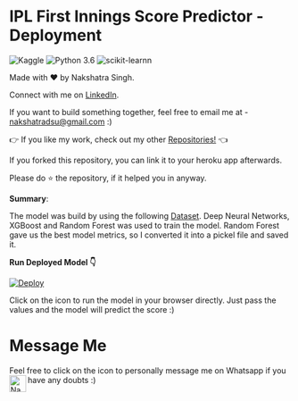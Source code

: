 # IPL First Innings Score Predictor - Deployment

![Kaggle](https://img.shields.io/badge/Dataset-Kaggle-blue.svg) ![Python 3.6](https://img.shields.io/badge/Python-3.6-brightgreen.svg) ![scikit-learnn](https://img.shields.io/badge/Library-Scikit_Learn-orange.svg)

Made with ❤️ by Nakshatra Singh.

Connect with me on [LinkedIn](https://www.linkedin.com/in/nakshatrasinghh/).

If you want to build something together, feel free to email me at - nakshatradsu@gmail.com :)

👉 If you like my work, check out my other [Repositories!](https://github.com/nakshatrasinghh?tab=repositories) 👈

If you forked this repository, you can link it to your heroku app afterwards.

Please do ⭐ the repository, if it helped you in anyway.

**Summary**:

The model was build by using the following [Dataset](https://www.kaggle.com/harsha547/indian-premier-league-csv-dataset). 
Deep Neural Networks, XGBoost and Random Forest was used to train the model. Random Forest gave us the best model metrics, so I converted it into a pickel file and saved it.


**Run Deployed Model 👇**

[![Deploy](https://www.vectorlogo.zone/logos/heroku/heroku-ar21.svg)](https://ipl-heroku-app.herokuapp.com/)

Click on the icon to run the model in your browser directly. Just pass the values and the model will predict the score :)

# Message Me
Feel free to click on the icon to personally message me on Whatsapp if you have any doubts :)
</a>
<a href="https://wa.link/8bt67v">
  <img align="left" alt="Nakshatra's Whatsapp" width="30px" src="https://image.flaticon.com/icons/svg/785/785767.svg" />
</a>
